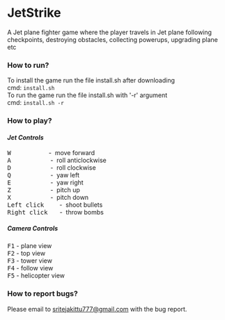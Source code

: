 JetStrike
=========================

A Jet plane fighter game where the player travels in Jet plane following checkpoints, destroying obstacles, collecting powerups, upgrading plane etc

### How to run?
To install the game run the file install.sh after downloading<br/>
cmd: `install.sh`<br/>
To run the game run the file install.sh with '-r' argument 
<br/>cmd: `install.sh -r`<br/>


### How to play?

#### _Jet Controls_
<kbd>W</kbd>  &nbsp;&nbsp;&nbsp;&nbsp;&nbsp;&nbsp;&nbsp;&nbsp;&nbsp;&nbsp;&nbsp;&nbsp;&nbsp;&nbsp;&nbsp;&nbsp;&nbsp;&nbsp;&nbsp;&nbsp;&nbsp;-&nbsp;&nbsp;move forward<br/>
<kbd>A</kbd> &nbsp;&nbsp;&nbsp;&nbsp;&nbsp;&nbsp;&nbsp;&nbsp;&nbsp;&nbsp;&nbsp;&nbsp;&nbsp;&nbsp;&nbsp;&nbsp;&nbsp;&nbsp;&nbsp;&nbsp;&nbsp;&nbsp;- &nbsp;roll anticlockwise<br/>
<kbd>D</kbd> &nbsp;&nbsp;&nbsp;&nbsp;&nbsp;&nbsp;&nbsp;&nbsp;&nbsp;&nbsp;&nbsp;&nbsp;&nbsp;&nbsp;&nbsp;&nbsp;&nbsp;&nbsp;&nbsp;&nbsp;&nbsp;&nbsp;- &nbsp;roll clockwise<br/>
<kbd>Q</kbd> &nbsp;&nbsp;&nbsp;&nbsp;&nbsp;&nbsp;&nbsp;&nbsp;&nbsp;&nbsp;&nbsp;&nbsp;&nbsp;&nbsp;&nbsp;&nbsp;&nbsp;&nbsp;&nbsp;&nbsp;&nbsp;&nbsp;- &nbsp;yaw left<br/>
<kbd>E</kbd> &nbsp;&nbsp;&nbsp;&nbsp;&nbsp;&nbsp;&nbsp;&nbsp;&nbsp;&nbsp;&nbsp;&nbsp;&nbsp;&nbsp;&nbsp;&nbsp;&nbsp;&nbsp;&nbsp;&nbsp;&nbsp;&nbsp;- &nbsp;yaw right<br/>
<kbd>Z</kbd> &nbsp;&nbsp;&nbsp;&nbsp;&nbsp;&nbsp;&nbsp;&nbsp;&nbsp;&nbsp;&nbsp;&nbsp;&nbsp;&nbsp;&nbsp;&nbsp;&nbsp;&nbsp;&nbsp;&nbsp;&nbsp;&nbsp;- &nbsp;pitch up<br/>
<kbd>X</kbd> &nbsp;&nbsp;&nbsp;&nbsp;&nbsp;&nbsp;&nbsp;&nbsp;&nbsp;&nbsp;&nbsp;&nbsp;&nbsp;&nbsp;&nbsp;&nbsp;&nbsp;&nbsp;&nbsp;&nbsp;&nbsp;&nbsp;- &nbsp;pitch down<br/>
<kbd>Left click</kbd> &nbsp;&nbsp;&nbsp;&nbsp;&nbsp;&nbsp;&nbsp;&nbsp;-&nbsp; shoot bullets<br/>
<kbd>Right click</kbd> &nbsp;&nbsp;&nbsp;&nbsp;&nbsp;&nbsp;-&nbsp; throw bombs

##### _Camera Controls_
<kbd>F1</kbd> - plane view<br/>
<kbd>F2</kbd> - top view<br/>
<kbd>F3</kbd> - tower view<br/>
<kbd>F4</kbd> - follow view<br/>
<kbd>F5</kbd> - helicopter view<br/>

### How to report bugs?
Please email to [sritejakittu777@gmail.com](mailto:sritejakittu777@gmail.com) with the bug report.


 
